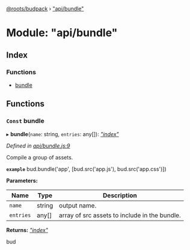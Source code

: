 [@roots/budpack](../globals.md) › ["api/bundle"](_api_bundle_.md)

# Module: "api/bundle"

## Index

### Functions

* [bundle](_api_bundle_.md#const-bundle)

## Functions

### `Const` bundle

▸ **bundle**(`name`: string, `entries`: any[]): *["index"](_index_.md)*

*Defined in [api/bundle.js:9](https://github.com/roots/bud-support/blob/49a29fe/src/budpack/builder/api/bundle.js#L9)*

Compile a group of assets.

**`example`** bud.bundle('app', [bud.src('app.js'), bud.src('app.css')])

**Parameters:**

Name | Type | Description |
------ | ------ | ------ |
`name` | string | output name. |
`entries` | any[] | array of src assets to include in the bundle. |

**Returns:** *["index"](_index_.md)*

bud
